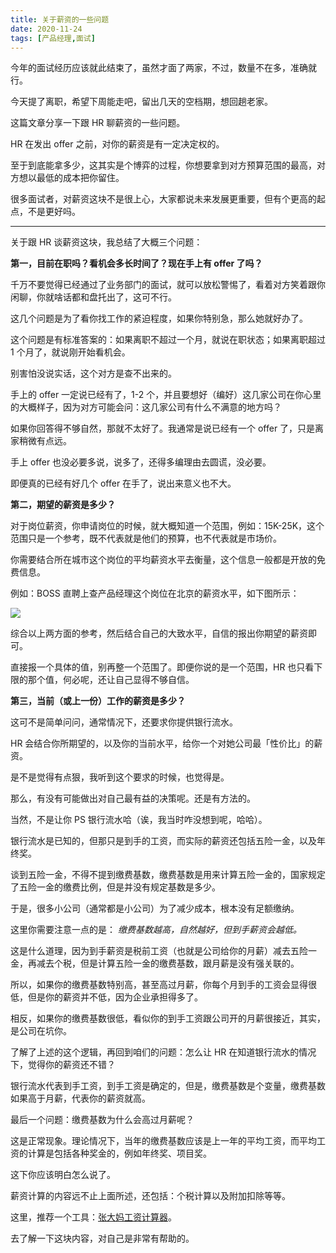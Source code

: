 ```yaml
---
title: 关于薪资的一些问题
date: 2020-11-24
tags: [产品经理,面试]
---
```


今年的面试经历应该就此结束了，虽然才面了两家，不过，数量不在多，准确就行。
<!-- more -->
今天提了离职，希望下周能走吧，留出几天的空档期，想回趟老家。

这篇文章分享一下跟 HR 聊薪资的一些问题。

HR 在发出 offer 之前，对你的薪资是有一定决定权的。

至于到底能拿多少，这其实是个博弈的过程，你想要拿到对方预算范围的最高，对方想以最低的成本把你留住。

很多面试者，对薪资这块不是很上心，大家都说未来发展更重要，但有个更高的起点，不是更好吗。

- - - - - 

关于跟 HR 谈薪资这块，我总结了大概三个问题：

**第一，目前在职吗？看机会多长时间了？现在手上有 offer 了吗？**

千万不要觉得已经通过了业务部门的面试，就可以放松警惕了，看着对方笑着跟你闲聊，你就啥话都和盘托出了，这可不行。

这几个问题是为了看你找工作的紧迫程度，如果你特别急，那么她就好办了。

这个问题是有标准答案的：如果离职不超过一个月，就说在职状态；如果离职超过 1 个月了，就说刚开始看机会。

别害怕没说实话，这个对方是查不出来的。

手上的 offer 一定说已经有了，1-2 个，并且要想好（编好）这几家公司在你心里的大概样子，因为对方可能会问：这几家公司有什么不满意的地方吗？

如果你回答得不够自然，那就不太好了。我通常是说已经有一个 offer 了，只是离家稍微有点远。

手上 offer 也没必要多说，说多了，还得多编理由去圆谎，没必要。

即便真的已经有好几个 offer 在手了，说出来意义也不大。

**第二，期望的薪资是多少？**

对于岗位薪资，你申请岗位的时候，就大概知道一个范围，例如：15K-25K，这个范围只是一个参考，既不代表就是他们的预算，也不代表就是市场价。

你需要结合所在城市这个岗位的平均薪资水平去衡量，这个信息一般都是开放的免费信息。

例如：BOSS 直聘上查产品经理这个岗位在北京的薪资水平，如下图所示：

![](/image/about_pm/IMG_6805.jpeg)

综合以上两方面的参考，然后结合自己的大致水平，自信的报出你期望的薪资即可。

直接报一个具体的值，别再整一个范围了。即便你说的是一个范围，HR 也只看下限的那个值，何必呢，还让自己显得不够自信。

**第三，当前（或上一份）工作的薪资是多少？**

这可不是简单问问，通常情况下，还要求你提供银行流水。

HR 会结合你所期望的，以及你的当前水平，给你一个对她公司最「性价比」的薪资。

是不是觉得有点狠，我听到这个要求的时候，也觉得是。

那么，有没有可能做出对自己最有益的决策呢。还是有方法的。

当然，不是让你 PS 银行流水哈（诶，我当时咋没想到呢，哈哈）。

银行流水是已知的，但那只是到手的工资，而实际的薪资还包括五险一金，以及年终奖。

谈到五险一金，不得不提到缴费基数，缴费基数是用来计算五险一金的，国家规定了五险一金的缴费比例，但是并没有规定基数是多少。

于是，很多小公司（通常都是小公司）为了减少成本，根本没有足额缴纳。

这里你需要注意一点的是： *缴费基数越高，自然越好，但到手薪资会越低。*

这是什么道理，因为到手薪资是税前工资（也就是公司给你的月薪）减去五险一金，再减去个税，但是计算五险一金的缴费基数，跟月薪是没有强关联的。

所以，如果你的缴费基数特别高，甚至高过月薪，你每个月到手的工资会显得很低，但是你的薪资并不低，因为企业承担得多了。

相反，如果你的缴费基数很低，看似你的到手工资跟公司开的月薪很接近，其实，是公司在坑你。

了解了上述的这个逻辑，再回到咱们的问题：怎么让 HR 在知道银行流水的情况下，觉得你的薪资还不错？

银行流水代表到手工资，到手工资是确定的，但是，缴费基数是个变量，缴费基数如果高于月薪，代表你的薪资就高。

最后一个问题：缴费基数为什么会高过月薪呢？

这是正常现象。理论情况下，当年的缴费基数应该是上一年的平均工资，而平均工资的计算是包括各种奖金的，例如年终奖、项目奖。

这下你应该明白怎么说了。

薪资计算的内容远不止上面所述，还包括：个税计算以及附加扣除等等。

这里，推荐一个工具：[张大妈工资计算器](https://hizdm.cn/)。

去了解一下这块内容，对自己是非常有帮助的。